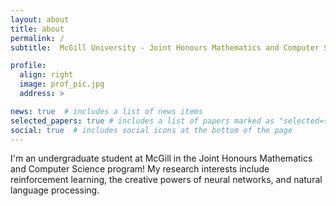 ```yaml
---
layout: about
title: about
permalink: /
subtitle:  McGill University - Joint Honours Mathematics and Computer Science - 4th Year Undergraduate Student

profile:
  align: right
  image: prof_pic.jpg
  address: >

news: true  # includes a list of news items
selected_papers: true # includes a list of papers marked as "selected={true}"
social: true  # includes social icons at the bottom of the page
---
```


I'm an undergraduate student at McGill in the Joint Honours Mathematics and Computer Science program! My research interests include reinforcement learning, the creative powers of neural networks, and natural language processing.

